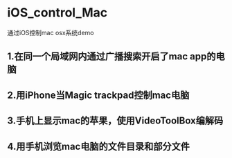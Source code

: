 # iOS_control_Mac
通过iOS控制mac osx系统demo

## 1.在同一个局域网内通过广播搜索开启了mac app的电脑
## 2.用iPhone当Magic trackpad控制mac电脑
## 3.手机上显示mac的苹果，使用VideoToolBox编解码
## 4.用手机浏览mac电脑的文件目录和部分文件
